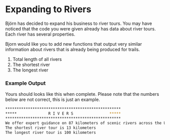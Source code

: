 # Expanding to Rivers

Björn has decided to expand his business to river tours. You may have noticed that the code you were given already has data about river tours. Each river has several properties.

Bjorn would like you to add new functions that output very similar information about rivers that is already being produced for trails.

1. Total length of all rivers
2. The shortest river
3. The longest river


### Example Output

Yours should looks like this when complete. Please note that the numbers below are not correct, this is just an example.

```sh
***************************************************
*****              R I V E R S                *****
***************************************************
We offer expert guidance on 87 kilometers of scenic rivers across the US
The shortest river tour is 13 kilometers
The longest river tour is 100 kilometers